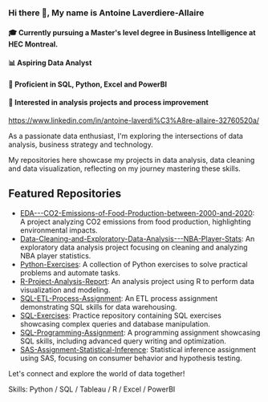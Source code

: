 ### Hi there 👋, My name is Antoine Laverdiere-Allaire
#### 🎓 Currently pursuing a Master's level degree in Business Intelligence at HEC Montreal.
#### 📊 Aspiring Data Analyst
#### 🔧 Proficient in SQL, Python, Excel and PowerBI
#### 📌 Interested in analysis projects and process improvement

https://www.linkedin.com/in/antoine-laverdi%C3%A8re-allaire-32760520a/

As a passionate data enthusiast, I'm exploring the intersections of data analysis, business strategy and technology. 

My repositories here showcase my projects in data analysis, data cleaning and data visualization, reflecting on my journey mastering these skills. 

## Featured Repositories

- [EDA---CO2-Emissions-of-Food-Production-between-2000-and-2020](https://github.com/antoinela65/EDA---CO2-Emissions-of-Food-Production-between-2000-and-2020): A project analyzing CO2 emissions from food production, highlighting environmental impacts.
- [Data-Cleaning-and-Exploratory-Data-Analysis---NBA-Player-Stats](https://github.com/antoinela65/Data-Cleaning-and-Exploratory-Data-Analysis---NBA-Player-Stats): An exploratory data analysis project focusing on cleaning and analyzing NBA player statistics.
- [Python-Exercises](https://github.com/antoinela65/Python-Exercises): A collection of Python exercises to solve practical problems and automate tasks.
- [R-Project-Analysis-Report](https://github.com/antoinela65/R-Project-Analysis-Report): An analysis project using R to perform data visualization and modeling.
- [SQL-ETL-Process-Assignment](https://github.com/antoinela65/SQL-ETL-Process-Assignment): An ETL process assignment demonstrating SQL skills for data warehousing.
- [SQL-Exercises](https://github.com/antoinela65/SQL-Exercises): Practice repository containing SQL exercises showcasing complex queries and database manipulation.
- [SQL-Programming-Assignment](https://github.com/antoinela65/SQL-Programming-Assignment): A programming assignment showcasing SQL skills, including advanced query writing and optimization.
- [SAS-Assignment-Statistical-Inference](https://github.com/antoinela65/SAS-Assignment-Statistical-Inference): Statistical inference assignment using SAS, focusing on consumer behavior and hypothesis testing.
  

Let's connect and explore the world of data together!

Skills: Python / SQL / Tableau / R / Excel / PowerBI

